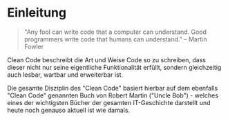 # Einleitung

> "Any fool can write code that a computer can understand. Good programmers write code that humans can understand." – Martin Fowler

Clean Code beschreibt die Art und Weise Code so zu schreiben, dass dieser nicht nur seine eigentliche Funktionalität erfüllt, sondern gleichzeitig auch lesbar, wartbar und erweiterbar ist.

Die gesamte Disziplin des "Clean Code" basiert hierbar auf dem ebenfalls "Clean Code" genannten Buch von Robert Martin ("Uncle Bob") - welches eines der wichtigsten Bücher der gesamten IT-Geschichte darstellt und heute noch genauso aktuell ist wie damals.